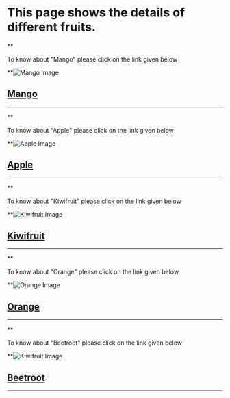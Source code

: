 # This page shows the details of different fruits.

**

To know about "Mango" please click on the link given below

**![Mango Image](Fruits/Mango.webp)

## [Mango](https://en.wikipedia.org/wiki/Mango)

- - -

**

To know about "Apple" please click on the link given below

**![Apple Image](Fruits/Apple.webp)

## [Apple](https://en.wikipedia.org/wiki/Apple)

- - -

**

To know about "Kiwifruit" please click on the link given below

**![Kiwifruit Image](Fruits/Kiwifruit.jpg)

## [Kiwifruit](https://en.wikipedia.org/wiki/Kiwifruit)

- - -

**

To know about "Orange" please click on the link given below

**![Orange Image](Fruits/Orange.webp)

## [Orange](https://en.wikipedia.org/wiki/Orange_(fruit))

- - -

**

To know about "Beetroot" please click on the link given below

**![Kiwifruit Image](Fruits/Beetroot.jpg)

## [Beetroot](https://en.wikipedia.org/wiki/Beetroot)

- - -
